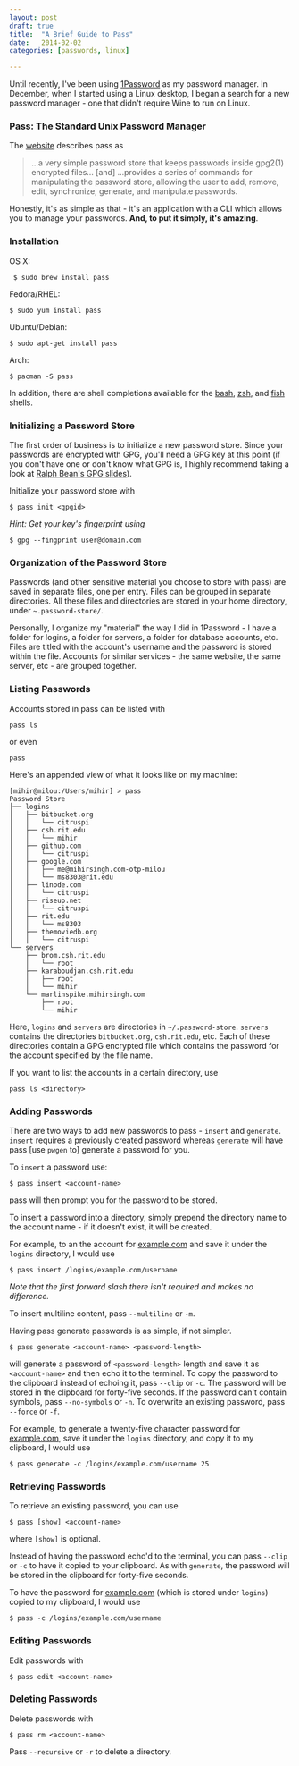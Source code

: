 ```yaml
---
layout: post
draft: true
title:  "A Brief Guide to Pass"
date:   2014-02-02
categories: [passwords, linux]

---
```


Until recently, I've been using [1Password][0] as my password manager. In December, when I started using a Linux desktop, I began a search for a new password manager - one that didn't require Wine to run on Linux.

### Pass: The Standard Unix Password Manager

The [website][2] describes pass as

> ...a very simple password store that keeps passwords inside gpg2(1) encrypted files... [and] ...provides a series of commands for manipulating the password store, allowing the user to add, remove, edit, synchronize, generate, and manipulate passwords.

Honestly, it's as simple as that - it's an application with a CLI which allows you to manage your passwords. **And, to put it simply, it's amazing**.

### Installation

OS X:

     $ sudo brew install pass

Fedora/RHEL:

    $ sudo yum install pass

Ubuntu/Debian:

    $ sudo apt-get install pass

Arch:

    $ pacman -S pass

In addition, there are shell completions available for the [bash][3], [zsh][4], and [fish][5] shells.

### Initializing a Password Store

The first order of business is to initialize a new password store. Since your passwords are encrypted with GPG, you'll need a GPG key at this point (if you don't have one or don't know what GPG is, I highly recommend taking a look at [Ralph Bean's GPG slides][6]).

Initialize your password store with

    $ pass init <gpgid>

*Hint: Get your key's fingerprint using*

    $ gpg --fingprint user@domain.com

### Organization of the Password Store

Passwords (and other sensitive material you choose to store with pass) are saved in separate files, one per entry. Files can be grouped in separate directories. All these files and directories are stored in your home directory, under `~.password-store/`.

Personally, I organize my "material" the way I did in 1Password - I have a folder for logins, a folder for servers, a folder for database accounts, etc. Files are titled with the account's username and the password is stored within the file. Accounts for similar services - the same website, the same server, etc - are grouped together.

### Listing Passwords

Accounts stored in pass can be listed with

    pass ls

or even

    pass

Here's an appended view of what it looks like on my machine:

```
[mihir@milou:/Users/mihir] > pass
Password Store
├── logins
│   ├── bitbucket.org
│   │   └── citruspi
│   ├── csh.rit.edu
│   │   └── mihir
│   ├── github.com
│   │   └── citruspi
│   ├── google.com
│   │   ├── me@mihirsingh.com-otp-milou
│   │   └── ms8303@rit.edu
│   ├── linode.com
│   │   └── citruspi
│   ├── riseup.net
│   │   └── citruspi
│   ├── rit.edu
│   │   └── ms8303
│   ├── themoviedb.org
│   │   └── citruspi
└── servers
    ├── brom.csh.rit.edu
    │   └── root
    ├── karaboudjan.csh.rit.edu
    │   ├── root
    │   └── mihir
    └── marlinspike.mihirsingh.com
        ├── root
        └── mihir
```

Here, `logins` and `servers` are directories in `~/.password-store`. `servers` contains the directories `bitbucket.org`, `csh.rit.edu`, etc. Each of these directories contain a GPG encrypted file which contains the password for the account specified by the file name.

If you want to list the accounts in a certain directory, use

    pass ls <directory>

### Adding Passwords

There are two ways to add new passwords to pass - `insert` and `generate`. `insert` requires a previously created password whereas `generate` will have pass [use `pwgen` to] generate a password for you.

To `insert` a password use:

    $ pass insert <account-name>

pass will then prompt you for the password to be stored.

To insert a password into a directory, simply prepend the directory name to the account name - if it doesn't exist, it will be created.

For example, to an the account for [example.com](7) and save it under the `logins` directory, I would use

    $ pass insert /logins/example.com/username

*Note that the first forward slash there isn't required and makes no difference.*

To insert multiline content, pass `--multiline` or `-m`.

Having pass generate passwords is as simple, if not simpler.

    $ pass generate <account-name> <password-length>

will generate a password of `<password-length>` length and save it as `<account-name>` and then echo it to the terminal. To copy the password to the clipboard instead of echoing it, pass `--clip` or `-c`. The password will be stored in the clipboard for forty-five seconds. If the password can't contain symbols, pass `--no-symbols` or `-n`. To overwrite an existing password, pass `--force` or `-f`.

For example, to generate a twenty-five character password for [example.com](7), save it under the `logins` directory, and copy it to my clipboard, I would use

    $ pass generate -c /logins/example.com/username 25

### Retrieving Passwords

To retrieve an existing password, you can use

    $ pass [show] <account-name>

where `[show]` is optional.

Instead of having the password echo'd to the terminal, you can pass `--clip` or `-c` to have it copied to your clipboard. As with `generate`, the password will be stored in the clipboard for forty-five seconds.

To have the password for [example.com](7) (which is stored under `logins`) copied to my clipboard, I would use

    $ pass -c /logins/example.com/username

### Editing Passwords

Edit passwords with

    $ pass edit <account-name>

### Deleting Passwords

Delete passwords with

    $ pass rm <account-name>

Pass `--recursive` or `-r` to delete a directory.

[0]: https://agilebits.com/onepassword
[1]: http://www.keepassx.org/
[2]: http://www.zx2c4.com/projects/password-store/
[3]: https://github.com/zx2c4/password-store/blob/master/contrib/pass.bash-completion
[4]: https://github.com/zx2c4/password-store/blob/master/contrib/pass.zsh-completion
[5]: https://github.com/zx2c4/password-store/blob/master/contrib/pass.fish-completion
[6]: http://threebean.org/presentations/gpg/
[7]: http://example.com
